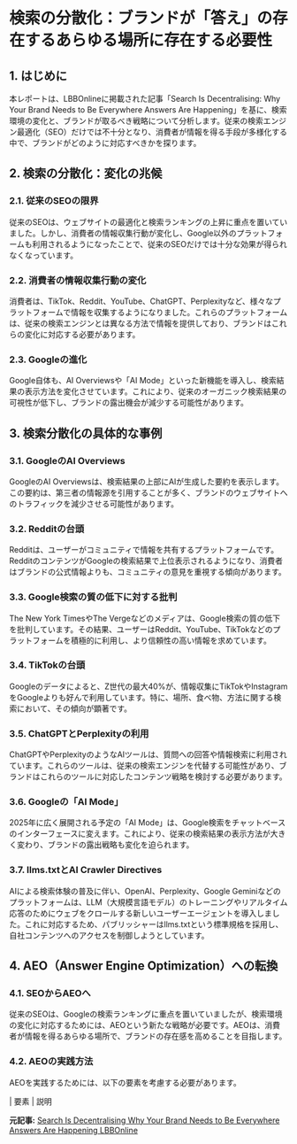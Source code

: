 # 検索の分散化：ブランドが「答え」の存在するあらゆる場所に存在する必要性

## 1. はじめに

本レポートは、LBBOnlineに掲載された記事「Search Is Decentralising: Why Your Brand Needs to Be Everywhere Answers Are Happening」を基に、検索環境の変化と、ブランドが取るべき戦略について分析します。従来の検索エンジン最適化（SEO）だけでは不十分となり、消費者が情報を得る手段が多様化する中で、ブランドがどのように対応すべきかを探ります。

## 2. 検索の分散化：変化の兆候

### 2.1. 従来のSEOの限界

従来のSEOは、ウェブサイトの最適化と検索ランキングの上昇に重点を置いていました。しかし、消費者の情報収集行動が変化し、Google以外のプラットフォームも利用されるようになったことで、従来のSEOだけでは十分な効果が得られなくなっています。

### 2.2. 消費者の情報収集行動の変化

消費者は、TikTok、Reddit、YouTube、ChatGPT、Perplexityなど、様々なプラットフォームで情報を収集するようになりました。これらのプラットフォームは、従来の検索エンジンとは異なる方法で情報を提供しており、ブランドはこれらの変化に対応する必要があります。

### 2.3. Googleの進化

Google自体も、AI Overviewsや「AI Mode」といった新機能を導入し、検索結果の表示方法を変化させています。これにより、従来のオーガニック検索結果の可視性が低下し、ブランドの露出機会が減少する可能性があります。

## 3. 検索分散化の具体的な事例

### 3.1. GoogleのAI Overviews

GoogleのAI Overviewsは、検索結果の上部にAIが生成した要約を表示します。この要約は、第三者の情報源を引用することが多く、ブランドのウェブサイトへのトラフィックを減少させる可能性があります。

### 3.2. Redditの台頭

Redditは、ユーザーがコミュニティで情報を共有するプラットフォームです。RedditのコンテンツがGoogleの検索結果で上位表示されるようになり、消費者はブランドの公式情報よりも、コミュニティの意見を重視する傾向があります。

### 3.3. Google検索の質の低下に対する批判

The New York TimesやThe Vergeなどのメディアは、Google検索の質の低下を批判しています。その結果、ユーザーはReddit、YouTube、TikTokなどのプラットフォームを積極的に利用し、より信頼性の高い情報を求めています。

### 3.4. TikTokの台頭

Googleのデータによると、Z世代の最大40%が、情報収集にTikTokやInstagramをGoogleよりも好んで利用しています。特に、場所、食べ物、方法に関する検索において、その傾向が顕著です。

### 3.5. ChatGPTとPerplexityの利用

ChatGPTやPerplexityのようなAIツールは、質問への回答や情報検索に利用されています。これらのツールは、従来の検索エンジンを代替する可能性があり、ブランドはこれらのツールに対応したコンテンツ戦略を検討する必要があります。

### 3.6. Googleの「AI Mode」

2025年に広く展開される予定の「AI Mode」は、Google検索をチャットベースのインターフェースに変えます。これにより、従来の検索結果の表示方法が大きく変わり、ブランドの露出戦略も変化を迫られます。

### 3.7. llms.txtとAI Crawler Directives

AIによる検索体験の普及に伴い、OpenAI、Perplexity、Google Geminiなどのプラットフォームは、LLM（大規模言語モデル）のトレーニングやリアルタイム応答のためにウェブをクロールする新しいユーザーエージェントを導入しました。これに対応するため、パブリッシャーはllms.txtという標準規格を採用し、自社コンテンツへのアクセスを制御しようとしています。

## 4. AEO（Answer Engine Optimization）への転換

### 4.1. SEOからAEOへ

従来のSEOは、Googleの検索ランキングに重点を置いていましたが、検索環境の変化に対応するためには、AEOという新たな戦略が必要です。AEOは、消費者が情報を得るあらゆる場所で、ブランドの存在感を高めることを目指します。

### 4.2. AEOの実践方法

AEOを実践するためには、以下の要素を考慮する必要があります。

| 要素 | 説明 

**元記事:** [Search Is Decentralising Why Your Brand Needs to Be Everywhere Answers Are Happening LBBOnline](https://lbbonline.com/news/search-is-decentralising-why-your-brand-needs-to-be-everywhere-answers-are-happening)